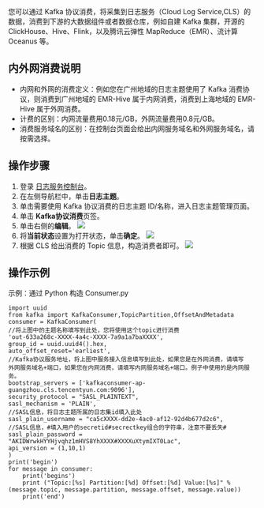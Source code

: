 您可以通过 Kafka 协议消费，将采集到日志服务（Cloud Log Service,CLS）的数据，消费到下游的大数据组件或者数据仓库，例如自建 Kafka 集群，开源的 ClickHouse、Hive、Flink，以及腾讯云弹性 MapReduce（EMR）、流计算 Oceanus 等。

## 内外网消费说明

- 内网和外网的消费定义：例如您在广州地域的日志主题使用了 Kafka 消费协议，则消费到广州地域的 EMR-Hive 属于内网消费，消费到上海地域的 EMR-Hive 属于外网消费。
- 计费的区别：内网流量费用0.18元/GB，外网流量费用0.8元/GB。
- 消费服务域名的区别：在控制台页面会给出内网服务域名和外网服务域名，请按需选择。

## 操作步骤

1. 登录 [日志服务控制台](https://console.cloud.tencent.com/cls)。
2. 在左侧导航栏中，单击**日志主题**。
3. 单击需要使用 Kafka 协议消费的日志主题 ID/名称，进入日志主题管理页面。
4. 单击 **Kafka协议消费**页签。
5. 单击右侧的**编辑**。
![](https://qcloudimg.tencent-cloud.cn/raw/3d96169dbd0eb52f3ff3f2bcca537b3c.png)
6. 将**当前状态**设置为打开状态，单击**确定**。
![](https://qcloudimg.tencent-cloud.cn/raw/172bc37310b75d92d9e5eeb4b504b458.png)
7. 根据 CLS 给出消费的 Topic 信息，构造消费者即可。
![](https://qcloudimg.tencent-cloud.cn/raw/bbd3cc0ffe3e7bc24ac5da73d1b7ed6e.png)


## 操作示例

示例：通过 Python 构造 Consumer.py
```
import uuid
from kafka import KafkaConsumer,TopicPartition,OffsetAndMetadata
consumer = KafkaConsumer(
//将上图中的主题名称填写到此处，您将使用这个topic进行消费    
'out-633a268c-XXXX-4a4c-XXXX-7a9a1a7baXXXX',  
group_id = uuid.uuid4().hex,
auto_offset_reset='earliest',
//Kafka协议服务地址，将上图中服务接入信息填写到此处，如果您是在外网消费，请填写
外网服务域名+端口，如果您在内网消费，请填写内网服务域名+端口。例子中使用的是内网服务。
bootstrap_servers = ['kafkaconsumer-ap-guangzhou.cls.tencentyun.com:9096'],
security_protocol = "SASL_PLAINTEXT",
sasl_mechanism = 'PLAIN',   
//SASL信息，将日志主题所属的日志集id填入此处   
sasl_plain_username = "ca5cXXXX-dd2e-4ac0-af12-92d4b677d2c6",
//SASL信息，#填入用户的secretid#secrectkey组合的字符串，注意不要丢失#
sasl_plain_password = "AKIDWrwkHYYHjvqhz1mHVS8YhXXXX#XXXXuXtymIXT0Lac",
api_version = (1,10,1)
)
print('begin')
for message in consumer:
    print('begins')
    print ("Topic:[%s] Partition:[%d] Offset:[%d] Value:[%s]" % (message.topic, message.partition, message.offset, message.value))
    print('end')
```



